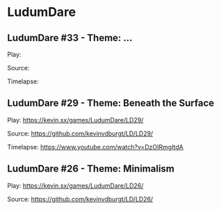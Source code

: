 LudumDare
=========

LudumDare #33 - Theme: ...
---
Play:

Source:

Timelapse:

LudumDare #29 - Theme: Beneath the Surface
---
Play: https://kevin.sx/games/LudumDare/LD29/

Source: https://github.com/kevinvdburgt/LD/LD29/

Timelapse: https://www.youtube.com/watch?v=DzOIRmgItdA

LudumDare #26 - Theme: Minimalism
---
Play: https://kevin.sx/games/LudumDare/LD26/

Source: https://github.com/kevinvdburgt/LD/LD26/
